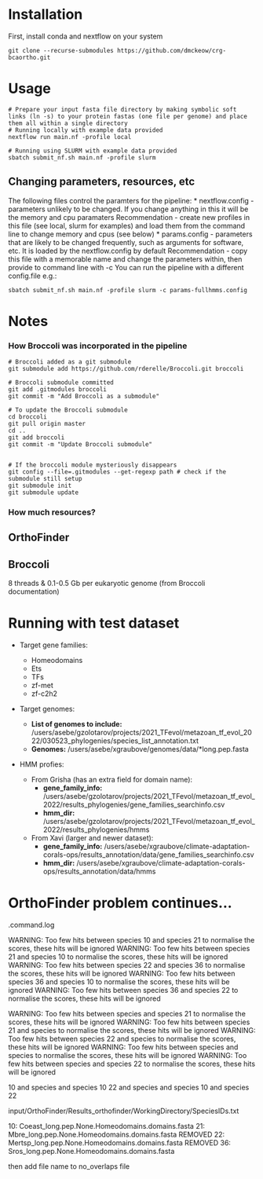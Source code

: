 # Installation
First, install conda and nextflow on your system
```
git clone --recurse-submodules https://github.com/dmckeow/crg-bcaortho.git
```
# Usage
```
# Prepare your input fasta file directory by making symbolic soft links (ln -s) to your protein fastas (one file per genome) and place them all within a single directory
# Running locally with example data provided
nextflow run main.nf -profile local

# Running using SLURM with example data provided
sbatch submit_nf.sh main.nf -profile slurm
```
## Changing parameters, resources, etc
The following files control the paramters for the pipeline:
    * nextflow.config - parameters unlikely to be changed. If you change anything in this it will be the memory and cpu paramaters
        Recommendation - create new profiles in this file (see local, slurm for examples) and load them from the command line to change memory and cpus (see below)
    * params.config - parameters that are likely to be changed frequently, such as arguments for software, etc. It is loaded by the nextflow.config by default
        Recommendation - copy this file with a memorable name and change the parameters within, then provide to command line with -c
You can run the pipeline with a different config.file e.g.:
```
sbatch submit_nf.sh main.nf -profile slurm -c params-fullhmms.config

```

# Notes
### How Broccoli was incorporated in the pipeline

```
# Broccoli added as a git submodule
git submodule add https://github.com/rderelle/Broccoli.git broccoli

# Broccoli submodule committed
git add .gitmodules broccoli
git commit -m "Add Broccoli as a submodule"

# To update the Broccoli submodule
cd broccoli
git pull origin master
cd ..
git add broccoli
git commit -m "Update Broccoli submodule"


# If the broccoli module mysteriously disappears
git config --file=.gitmodules --get-regexp path # check if the submodule still setup
git submodule init
git submodule update
```


### How much resources?
## OrthoFinder

## Broccoli
8 threads & 0.1-0.5 Gb per eukaryotic genome (from Broccoli documentation)


# Running with test dataset

* Target gene families:
    * Homeodomains
    * Ets
    * TFs
    * zf-met
    * zf-c2h2

* Target genomes:
    * **List of genomes to include:** /users/asebe/gzolotarov/projects/2021_TFevol/metazoan_tf_evol_2022/030523_phylogenies/species_list_annotation.txt
    * **Genomes:** /users/asebe/xgraubove/genomes/data/*long.pep.fasta

* HMM profies:
    * From Grisha (has an extra field for domain name):
        * **gene_family_info:** /users/asebe/gzolotarov/projects/2021_TFevol/metazoan_tf_evol_2022/results_phylogenies/gene_families_searchinfo.csv
        * **hmm_dir:** /users/asebe/gzolotarov/projects/2021_TFevol/metazoan_tf_evol_2022/results_phylogenies/hmms
    * From Xavi (larger and newer dataset):
        * **gene_family_info:** /users/asebe/xgraubove/climate-adaptation-corals-ops/results_annotation/data/gene_families_searchinfo.csv
        * **hmm_dir:** /users/asebe/xgraubove/climate-adaptation-corals-ops/results_annotation/data/hmms



# OrthoFinder problem continues...

.command.log

WARNING: Too few hits between species 10 and species 21 to normalise the scores, these hits will be ignored
WARNING: Too few hits between species 21 and species 10 to normalise the scores, these hits will be ignored
WARNING: Too few hits between species 22 and species 36 to normalise the scores, these hits will be ignored
WARNING: Too few hits between species 36 and species 10 to normalise the scores, these hits will be ignored
WARNING: Too few hits between species 36 and species 22 to normalise the scores, these hits will be ignored

WARNING: Too few hits between species and species 21 to normalise the scores, these hits will be ignored
WARNING: Too few hits between species 21 and species to normalise the scores, these hits will be ignored
WARNING: Too few hits between species 22 and species to normalise the scores, these hits will be ignored
WARNING: Too few hits between species and species to normalise the scores, these hits will be ignored
WARNING: Too few hits between species and species 22 to normalise the scores, these hits will be ignored

10 and species 
 and species 10
22 and species 
 and species 10
 and species 22

input/OrthoFinder/Results_orthofinder/WorkingDirectory/SpeciesIDs.txt

10: Coeast_long.pep.None.Homeodomains.domains.fasta
21: Mbre_long.pep.None.Homeodomains.domains.fasta    REMOVED
22: Mertsp_long.pep.None.Homeodomains.domains.fasta  REMOVED
36: Sros_long.pep.None.Homeodomains.domains.fasta


then add file name to no_overlaps file